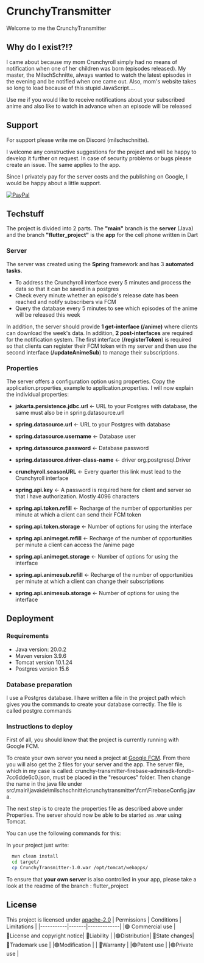 
# CrunchyTransmitter 
Welcome to me the CrunchyTransmitter

## Why do I exist?!?
I came about because my mom Crunchyroll simply had no means of notification when one of her children was born (episodes released). My master, the MilschSchnitte, always wanted to watch the latest episodes in the evening and be notified when one came out. Also, mom's website takes so long to load because of this stupid JavaScript.... 

Use me if you would like to receive notifications about your subscribed anime and also like to watch in advance when an episode will be released



## Support

For support please write me on Discord (milschschnitte).

I welcome any constructive suggestions for the project and will be happy to develop it further on request. In case of security problems or bugs please create an issue. The same applies to the app.

Since I privately pay for the server costs and the publishing on Google, I would be happy about a little support.

[![PayPal](https://upload.wikimedia.org/wikipedia/commons/thumb/b/b5/PayPal.svg/2560px-PayPal.svg.png)](https://www.paypal.com)



## Techstuff

The project is divided into 2 parts. The **"main"** branch is the **server** (Java) and the branch **"flutter_project"** is the **app** for the cell phone written in Dart

### Server

The server was created using the **Spring** framework and has 3 **automated tasks**.
* To address the Crunchyroll interface every 5 minutes and process the data so that it can be saved in a postgres
* Check every minute whether an episode's release date has been reached and notify subscribers via FCM
* Query the database every 5 minutes to see which episodes of the anime will be released this week

In addition, the server should provide **1 get-interface (/anime)** where clients can download the week's data.
In addition, **2 post-interfaces** are required for the notification system. The first interface (**/registerToken**) is required so that clients can register their FCM token with my server and then use the second interface (**/updateAnimeSub**) to manage their subscriptions. 

### Properties

The server offers a configuration option using properties. Copy the application.properties_example to application.properties. I will now explain the individual properties:

* **jakarta.persistence.jdbc.url** <- URL to your Postgres with database, the same must also be in spring.datasource.url
    
* **spring.datasource.url** <- URL to your Postgres with database
* **spring.datasource.username** <- Database user
* **spring.datasource.password** <- Database password
* **spring.datasource.driver-class-name** <- driver org.postgresql.Driver

* **crunchyroll.seasonURL** <- Every quarter this link must lead to the Crunchyroll interface
* **spring.api.key** <- A password is required here for client and server so that I have authorization. Mostly 4096 characters

* **spring.api.token.refill** <- Recharge of the number of opportunities per minute at which a client can send their FCM token
* **spring.api.token.storage** <- Number of options for using the interface

* **spring.api.animeget.refill** <- Recharge of the number of opportunities per minute a client can access the /anime page
* **spring.api.animeget.storage** <- Number of options for using the interface

* **spring.api.animesub.refill** <- Recharge of the number of opportunities per minute at which a client can change their subscriptions
* **spring.api.animesub.storage** <- Number of options for using the interface
## Deployment

### Requirements
* Java version: 20.0.2
* Maven version 3.9.6
* Tomcat version 10.1.24
* Postgres version 15.6

### Database preparation 

I use a Postgres database. I have written a file in the project path which gives you the commands to create your database correctly. The file is called postgre.commands

### Instructions to deploy

First of all, you should know that the project is currently running with Google FCM. 

To create your own server you need a project at [Google FCM](https://firebase.google.com/). From there you will also get the 2 files for your server and the app. The server file, which in my case is called: crunchy-transmitter-firebase-adminsdk-fondb-7cc6dde6c0.json, must be placed in the "resources" folder. Then change the name in the java file under src\main\java\de\milschschnitte\crunchytransmitter\fcm\FirebaseConfig.java.

The next step is to create the properties file as described above under Properties. The server should now be able to be started as .war using Tomcat.

You can use the following commands for this:

In your project just write:

```bash
  mvn clean install
  cd target/
  cp CrunchyTransmitter-1.0.war /opt/tomcat/webapps/
```

To ensure that **your own server** is also controlled in your app, please take a look at the readme of the branch : flutter_project
## License

This project is licensed under [apache-2.0](https://choosealicense.com/licenses/apache-2.0/)
| Permissions      | Conditions | Limitations       |
|-----------|-------|-------------|
 |🟢 Commercial use | 🔵License and copyright notice|  🔴Liability |
 |🟢Distribution| 🔵State changes| 🔴Trademark use |
 |🟢Modification | | 🔴Warranty |
 |🟢Patent use | 
 |🟢Private use |


